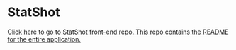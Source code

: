 # **StatShot**  



[Click here to go to StatShot front-end repo.  This repo contains the README for the entire application.](https://github.com/herfalerf/statshot-frontend)